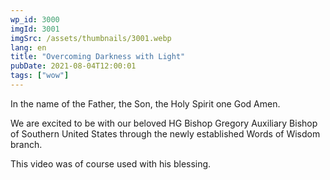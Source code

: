```yaml
---
wp_id: 3000
imgId: 3001
imgSrc: /assets/thumbnails/3001.webp
lang: en
title: "Overcoming Darkness with Light"
pubDate: 2021-08-04T12:00:01
tags: ["wow"]
---
```


<!-- page: 6 -->

<p>In the name of the Father, the Son, the Holy Spirit one God Amen.</p>
<p>We are excited to be with our beloved HG Bishop Gregory Auxiliary Bishop of Southern United States through the newly established Words of Wisdom branch.</p>
<p>This video was of course used with his blessing.</p>
<p>&nbsp;</p>
